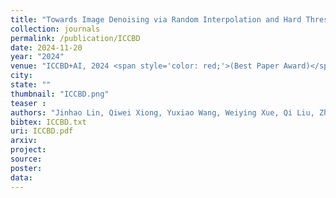 ```yaml
---
title: "Towards Image Denoising via Random Interpolation and Hard Thresholding <span style='color: red;'>(Best Paper Award)</span>"
collection: journals
permalink: /publication/ICCBD
date: 2024-11-20
year: "2024"
venue: "ICCBD+AI, 2024 <span style='color: red;'>(Best Paper Award)</span>"
city: 
state: ""
thumbnail: "ICCBD.png"
teaser : 
authors: "Jinhao Lin, Qiwei Xiong, Yuxiao Wang, Weiying Xue, Qi Liu, Zhenao Wei"
bibtex: ICCBD.txt
uri: ICCBD.pdf
arxiv: 
project: 
source: 
poster: 
data:
---
```

